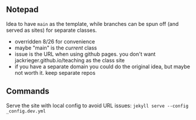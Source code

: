 ## Notepad

Idea to have `main` as the template, while branches can be spun off (and served as sites) for separate classes.
- overridden 8/26 for convenience
- maybe "main" is the _current_ class
- issue is the URL when using github pages. you don't want jackrieger.github.io/teaching as the class site
- if you have a separate domain you could do the original idea, but maybe not worth it. keep separate repos

## Commands

Serve the site with local config to avoid URL issues: `jekyll serve --config _config.dev.yml`
